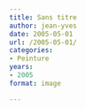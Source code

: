 ```yaml
---
title: Sans titre
author: jean-yves
date: 2005-05-01
url: /2005-05-01/
categories:
- Peinture
years:
- 2005
format: image

---
```

